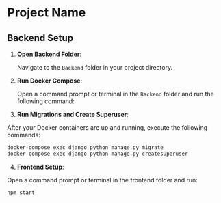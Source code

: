 # Project Name

## Backend Setup

1. **Open Backend Folder**:

   Navigate to the `Backend` folder in your project directory.

2. **Run Docker Compose**:

   Open a command prompt or terminal in the `Backend` folder and run the following command:


3. **Run Migrations and Create Superuser**:

After your Docker containers are up and running, execute the following commands:

```bash
docker-compose exec django python manage.py migrate
docker-compose exec django python manage.py createsuperuser
```

4. **Frontend Setup**:

Open a command prompt or terminal in the frontend folder and run:

```bash
npm start
```

